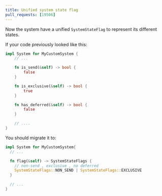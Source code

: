 ```yaml
---
title: Unified system state flag
pull_requests: [19506]
---
```


Now the system have a unified `SystemStateFlag` to represent its different states.

If your code previously looked like this:

```rust
impl System for MyCustomSystem {
    // ...

    fn is_send(&self) -> bool {
        false
    }

    fn is_exclusive(&self) -> bool {
        true
    }

    fn has_deferred(&self) -> bool {
        false
    }

    // ....
}
```

You should migrate it to:

```rust
impl System for MyCustomSystem{
  // ...

  fn flag(&self) -> SystemStateFlags {
    // non-send , exclusive , no deferred
    SystemStateFlags::NON_SEND | SystemStateFlags::EXCLUSIVE
  }

  // ...
}
```